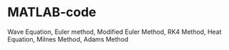 # MATLAB-code
Wave Equation, Euler method, Modified Euler Method, RK4 Method, Heat Equation, Milnes Method, Adams Method
